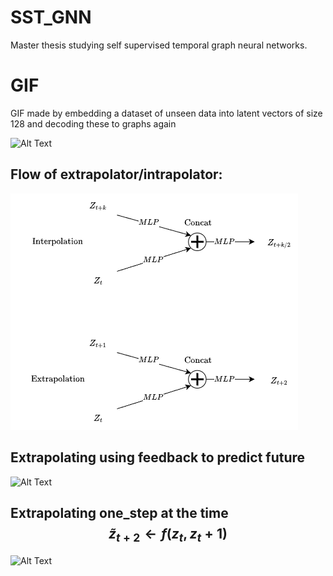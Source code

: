 # SST_GNN
Master thesis studying self supervised temporal graph neural networks.

# GIF
GIF made by embedding a dataset of unseen data into latent vectors of size 128 and decoding these to graphs again

![Alt Text](https://github.com/oyvinkm/SST_GNN/blob/main/code/the2.gif)

## Flow of extrapolator/intrapolator:
![Alt Text](https://github.com/oyvinkm/SST_GNN/blob/main/code/Deformator.png)

## Extrapolating using feedback to predict future
![Alt Text](https://github.com/oyvinkm/SST_GNN/blob/main/code/feedback_gif.gif)

## Extrapolating one_step at the time $$\tilde{z}_{t+2} \leftarrow f (z_t, z_t+1)$$
![Alt Text](https://github.com/oyvinkm/SST_GNN/blob/main/code/one_step_gif.gif)
